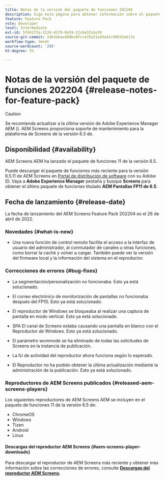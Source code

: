 ```yaml
---
title: Notas de la versión del paquete de funciones 202204
description: Siga esta página para obtener información sobre el paquete de funciones de AEM Screens 202204 lanzado el 26 de abril de 2022.
feature: Feature Pack
role: Developer
level: Intermediate
exl-id: 5fd41f3a-212d-4179-8e59-22c0a32a1e19
source-git-commit: 2db3ebae489bc0fcc435e21e45e41c995d3a617e
workflow-type: tm+mt
source-wordcount: '295'
ht-degree: 5%

---
```


# Notas de la versión del paquete de funciones 202204 {#release-notes-for-feature-pack}

>[!CAUTION]
>Se recomienda actualizar a la última versión de Adobe Experience Manager AEM (). AEM Screens proporciona soporte de mantenimiento para la plataforma de Screens de la versión 6.3 de.

## Disponibilidad {#availability}

AEM Screens AEM ha lanzado el paquete de funciones 11 de la versión 6.5.

Puede descargar el paquete de funciones más reciente para la versión 6.5.11 de AEM Screens en [Portal de distribución de software](https://experience.adobe.com/#/downloads/content/software-distribution/es/aem.html) con su Adobe ID. Vaya a **Adobe Experience Manager** pestaña y busque **Screens** para obtener el último paquete de funciones titulado **AEM Pantallas FP11 de 6.5**.

## Fecha de lanzamiento {#release-date}

La fecha de lanzamiento del AEM Screens Feature Pack 202204 es el 26 de abril de 2022.

### Novedades {#what-is-new}

* Una nueva función de control remoto facilita el acceso a la interfaz de usuario del administrador, al conmutador de canales u otras funciones, como borrar la caché y volver a cargar. También puede ver la versión del firmware local y la información del sistema en el reproductor.

### Correcciones de errores {#bug-fixes}

* La segmentación/personalización no funcionaba. Esto ya está solucionado.

* El correo electrónico de monitorización de pantallas no funcionaba después del FP10. Esto ya está solucionado.

* El reproductor de Windows se bloqueaba al realizar una captura de pantalla en modo vertical. Esto ya está solucionado.

* SPA El canal de Screens estaba causando una pantalla en blanco con el Reproductor de Windows. Esto ya está solucionado.

* El parámetro wcmmode se ha eliminado de todas las solicitudes de Screens en la instancia de publicación.

* La IU de actividad del reproductor ahora funciona según lo esperado.

* El Reproductor no ha podido obtener la última actualización mediante la administración de la publicación. Esto ya está solucionado.

### Reproductores de AEM Screens publicados {#released-aem-screens-players}

Los siguientes reproductores de AEM Screens AEM se incluyen en el paquete de funciones 11 de la versión 6.5 de:

* ChromeOS
* Windows
* Tizen
* Android
* Linux

#### Descargas del reproductor AEM Screens  {#aem-screens-player-downloads}

Para descargar el reproductor de AEM Screens más reciente y obtener más información sobre las correcciones de errores, consulte **[Descargas del reproductor AEM Screens](https://download.macromedia.com/screens/index.html)**.
